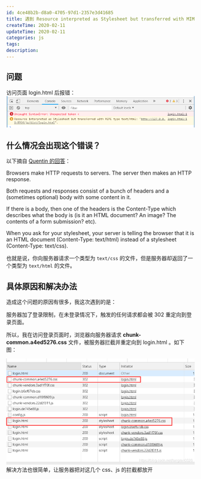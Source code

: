 ```yaml
---
id: 4ce48b2b-d8a0-4705-97d1-2357e3d41685
title: 遇到 Resource interpreted as Stylesheet but transferred with MIME type text/html，可能是服务器设置了302
createTime: 2020-02-11
updateTime: 2020-02-11
categories: js
tags:
description:
---
```


## 问题

访问页面 login.html 后报错：
![在这里插入图片描述](../post-assets/4d02c53e-2d43-45aa-8b85-117e7ed091e5.png)

## 什么情况会出现这个错误？

以下摘自 [Quentin 的回答](https://stackoverflow.com/a/22631253)：

Browsers make HTTP requests to servers. The server then makes an HTTP response.

Both requests and responses consist of a bunch of headers and a (sometimes optional) body with some content in it.

If there is a body, then one of the headers is the Content-Type which describes what the body is (is it an HTML document? An image? The contents of a form submission? etc).

When you ask for your stylesheet, your server is telling the browser that it is an HTML document (Content-Type: text/html) instead of a stylesheet (Content-Type: text/css).

也就是说，你向服务器请求一个类型为 `text/css` 的文件，但是服务器却返回了一个类型为 `text/html` 的文件。

## 具体原因和解决办法

造成这个问题的原因有很多，我这次遇到的是：

服务器加了登录限制，在未登录情况下，触发的任何请求都会被 302 重定向到登录页面。

所以，我在访问登录页面时，浏览器向服务器请求 **chunk-common.a4ed5276.css** 文件，被服务器拦截并重定向到 login.html 。如下图：

![在这里插入图片描述](../post-assets/c3f2a55f-5c65-4b20-82a9-efc0fe8a7a96.png)
解决方法也很简单，让服务器把对这几个 css、js 的拦截都放开
